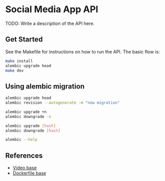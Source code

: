 # Social Media App API

TODO: Write a description of the API here.

## Get Started

See the Makefile for instructions on how to run the API. The basic flow is:

```bash
make install
alembic upgrade head
make dev
```

## Using alembic migration

```bash
alembic upgrade head
alembic revision --autogenerate -m "new migration"

alembic upgrade +n
alembic downgrade -n

alembic upgrade [hash]
alembic downgrade [hash]

alembic --help
```

## References

* [Video base](https://www.youtube.com/watch?v=0sOvCWFmrtA&ab_channel=freeCodeCamp.org)
* [Dockerfile base](https://github.com/k2bd/action-python-poetry)